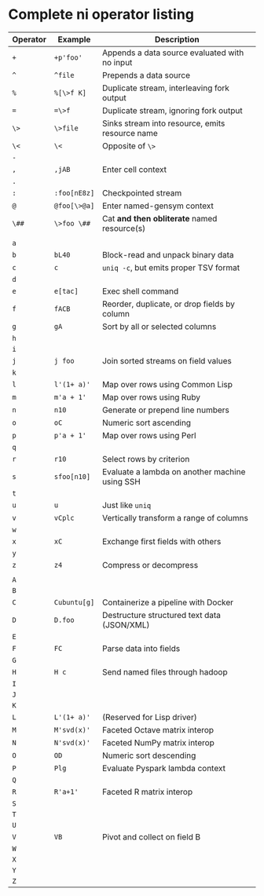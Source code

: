 # Complete ni operator listing
Operator | Example      | Description
---------|--------------|------------
`+`      | `+p'foo'`    | Appends a data source evaluated with no input
`^`      | `^file`      | Prepends a data source
`%`      | `%[\>f K]`   | Duplicate stream, interleaving fork output
`=`      | `=\>f`       | Duplicate stream, ignoring fork output
`\>`     | `\>file`     | Sinks stream into resource, emits resource name
`\<`     | `\<`         | Opposite of `\>`
`-`      |              |
`,`      | `,jAB`       | Enter cell context
`.`      |              |
`:`      | `:foo[nE8z]` | Checkpointed stream
`@`      | `@foo[\>@a]` | Enter named-gensym context
`\##`    | `\>foo \##`  | Cat **and then obliterate** named resource(s)
         |              |
`a`      |              |
`b`      | `bL40`       | Block-read and unpack binary data
`c`      | `c`          | `uniq -c`, but emits proper TSV format
`d`      |              |
`e`      | `e[tac]`     | Exec shell command
`f`      | `fACB`       | Reorder, duplicate, or drop fields by column
`g`      | `gA`         | Sort by all or selected columns
`h`      |              |
`i`      |              |
`j`      | `j foo`      | Join sorted streams on field values
`k`      |              |
`l`      | `l'(1+ a)'`  | Map over rows using Common Lisp
`m`      | `m'a + 1'`   | Map over rows using Ruby
`n`      | `n10`        | Generate or prepend line numbers
`o`      | `oC`         | Numeric sort ascending
`p`      | `p'a + 1'`   | Map over rows using Perl
`q`      |              |
`r`      | `r10`        | Select rows by criterion
`s`      | `sfoo[n10]`  | Evaluate a lambda on another machine using SSH
`t`      |              |
`u`      | `u`          | Just like `uniq`
`v`      | `vCplc`      | Vertically transform a range of columns
`w`      |              |
`x`      | `xC`         | Exchange first fields with others
`y`      |              |
`z`      | `z4`         | Compress or decompress
         |              |
`A`      |              |
`B`      |              |
`C`      | `Cubuntu[g]` | Containerize a pipeline with Docker
`D`      | `D.foo`      | Destructure structured text data (JSON/XML)
`E`      |              |
`F`      | `FC`         | Parse data into fields
`G`      |              |
`H`      | `H c`        | Send named files through hadoop
`I`      |              |
`J`      |              |
`K`      |              |
`L`      | `L'(1+ a)'`  | (Reserved for Lisp driver)
`M`      | `M'svd(x)'`  | Faceted Octave matrix interop
`N`      | `N'svd(x)'`  | Faceted NumPy matrix interop
`O`      | `OD`         | Numeric sort descending
`P`      | `Plg`        | Evaluate Pyspark lambda context
`Q`      |              |
`R`      | `R'a+1'`     | Faceted R matrix interop
`S`      |              |
`T`      |              |
`U`      |              |
`V`      | `VB`         | Pivot and collect on field B
`W`      |              |
`X`      |              |
`Y`      |              |
`Z`      |              |
